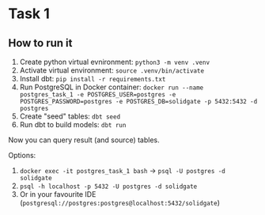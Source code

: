 # Task 1

## How to run it
1. Create python virtual evnironment:
`python3 -m venv .venv`
2. Activate virtual environment:
`source .venv/bin/activate`
3. Install dbt:
`pip install -r requirements.txt`
4. Run PostgreSQL in Docker container:
`docker run --name postgres_task_1 -e POSTGRES_USER=postgres -e POSTGRES_PASSWORD=postgres -e POSTGRES_DB=solidgate -p 5432:5432 -d postgres`
5. Create "seed" tables:
`dbt seed`
6. Run dbt to build models:
`dbt run`

Now you can query result (and source) tables.

Options:
1. `docker exec -it postgres_task_1 bash` -> `psql -U postgres -d solidgate`
2. `psql -h localhost -p 5432 -U postgres -d solidgate`
3. Or in your favourite IDE (`postgresql://postgres:postgres@localhost:5432/solidgate`)
